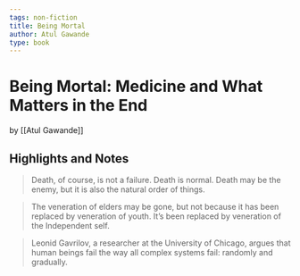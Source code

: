 ```yaml
---
tags: non-fiction
title: Being Mortal
author: Atul Gawande
type: book
---
```


# Being Mortal: Medicine and What Matters in the End

by [[Atul Gawande]]

## Highlights and Notes

> Death, of course, is not a failure. Death is normal. Death may be the enemy, but it is also the natural order of things.

> The veneration of elders may be gone, but not because it has been replaced by veneration of youth. It’s been replaced by veneration of the Independent self.

> Leonid Gavrilov, a researcher at the University of Chicago, argues that human beings fail the way all complex systems fail: randomly and gradually.

